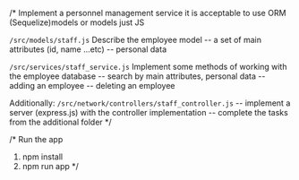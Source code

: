 /*
Implement a personnel management service
it is acceptable to use ORM (Sequelize)models or models just JS

```/src/models/staff.js```
Describe the employee model
-- a set of main attributes (id, name ...etc)
-- personal data

```/src/services/staff_service.js```
Implement some methods of working with the employee database
-- search by main attributes, personal data
-- adding an employee
-- deleting an employee

Additionally:
``/src/network/controllers/staff_controller.js``
-- implement a server (express.js) with the controller implementation
-- complete the tasks from the additional folder
*/

/*
Run the app
1. npm install
2. npm run app
*/